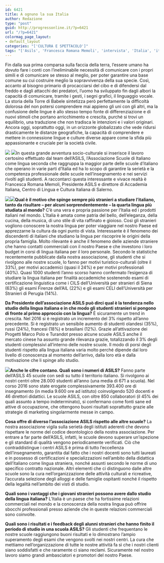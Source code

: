 ```yaml
---
id: 6421
title: A ognuno la sua Italia
author: Redazione
type: "post"
guid: http://progressonline.it/?p=6421
url: "/?p=6421"
colormag_page_layout:
- default_layout
categories: "['CULTURA E SPETTACOLO']"
tags: "['Asils', 'Francesca Romana Memoli', 'intervista', 'Italia', 'italiano']"
---
```


Fin dalla sua prima comparsa sulla faccia della terra, l’essere umano ha dovuto fare i conti con l’ineliminabile necessità di comunicare con i propri simili e di comunicare se stesso al meglio, per poter garantire una base comune su cui costruire meglio la sopravvivenza della sua specie. Così, accanto al bisogno primario di procacciarsi del cibo e di difendersi dal freddo e dagli attacchi dei predatori, l’uomo ha sviluppato fin dagli albori la capacità di comunicare, tramite i gesti, i segni grafici, il linguaggio vocale. La storia della Torre di Babele sintetizza però perfettamente la difficoltà dolorosa del non potersi comprendere mai appieno gli uni con gli altri, ma la confusione delle lingue è allo stesso tempo fonte di differenziazione e di nuovi stimoli che portano arricchimento e crescita, purché si trovi un equilibrio, una traduzione che non tradisca le intenzioni e i valori originari. Ancora oggi, soprattutto oggi, in un orizzonte globalizzato che vede ridursi drasticamente le distanze geografiche, la capacità di comprendere e mettere in connessione lingue e culture diverse appare come la sfida più appassionante e cruciale per la società civile.

[![](https://progressonline.it/wp-content/uploads/2017/10/Logo-ASILS-1.tif)](https://progressonline.it/wp-content/uploads/2017/10/Logo-ASILS-1.tif) ![](https://progressonline.it/wp-content/uploads/2017/10/Logo-ASILS-300x202.jpg)In questa grande avventura socio-culturale si inserisce il lavoro certosino effettuato dal team dell’ASILS, l’Associazione Scuole di Italiano come lingua seconda che raggruppa la maggior parte delle scuole d’italiano che operano in varie parti d’Italia ed ha lo scopo di garantire la serietà e la competenza professionale delle scuole nell’insegnamento e nei servizi rivolti agli studenti. A raccontarci questa interessante e vivace realtà è Francesca Romana Memoli, Presidente ASILS e direttore di Accademia Italiana, Centro di Lingua e Cultura Italiana di Salerno.

**[![](https://progressonline.it/wp-content/uploads/2017/10/Logo-ASILS.tif)](https://progressonline.it/wp-content/uploads/2017/10/Logo-ASILS.tif)![](https://progressonline.it/wp-content/uploads/2017/10/CZ7B7645-300x194.jpg)Qual è il motivo che spinge sempre più stranieri a studiare l’italiano, tanto da risultare – per alcuni sorprendentemente – la quarta lingua più studiata al mondo?** C’è una vera e propria passione per l’Italia ed i prodotti italiani nel mondo. L’Italia è amata come patria del bello, dell’eleganza, della cucina, della musica, di uno stile di vita raffinato e gioioso. Così gli stranieri vogliono conoscere la nostra lingua per poter viaggiare nel nostro Paese ed apprezzarne la cultura da ogni punto di vista. Interessante è il fenomeno dei discendenti di italiani che studiano la lingua per riscoprire le origini della propria famiglia. Molto rilevante è anche il fenomeno delle aziende straniere che hanno contatti commerciali con il nostro Paese e che investono i loro budget in corsi di lingua italiana per il loro personale. Secondo le statistiche recentemente pubblicate dalla nostra associazione, gli studenti che si rivolgono alle nostre scuole, lo fanno per motivi turistico-culturali (oltre il 33%), per motivi accademici (quasi il 24%) e per motivi professionali (40%). Quasi 1000 studenti l’anno scorso hanno confermato l’esigenza di studiare la lingua italiana per finalità accademiche sostenendo esami di certificazione linguistica come i CILS dell’Università per stranieri di Siena (63%) gli esami Firenze dell’AIL (22%) e gli esami CELI dell’Università per Stranieri di Perugia (14%).

**Da Presidente dell’associazione ASILS può dirci qual è la tendenza nello studio della lingua italiana e in che modo gli studenti stranieri si pongono di fronte al primo approccio con la lingua?** È sicuramente un trend in crescita. Nel 2016 si è registrato un incremento del 3% rispetto all’anno precedente. Si è registrato un sensibile aumento di studenti olandesi (35%), russi (24%), francesi (18%) e brasiliani (12%). Grazie all’attivazione dei Progetti Marco Polo e Turandot presso alcune scuole ASILS anche il mercato cinese ha assunto grande rilevanza grazie, totalizzando il 3% degli studenti complessivi all’interno delle nostre scuole. Il modo di porsi degli studenti rispetto alla lingua italiana varia molto perché dipende dal loro livello di conoscenza al momento dell’arrivo, dalla loro età e dalla motivazione che li spinge allo studio.

**![](https://progressonline.it/wp-content/uploads/2017/10/CZ7B7651-300x208.jpg)Anche le cifre contano. Quali sono i numeri di ASILS?** Fanno parte dell’ASILS 45 scuole con sedi su tutto il territorio italiano. Si rivolgono ai nostri centri oltre 28.000 studenti all’anno (una media di 671 a scuola). Nel corso 2016 sono state erogate complessivamente 393.400 ore di insegnamento (in media 9.600 ore ad istituto) coinvolgendo 520 docenti e 46 direttori didattici. Le scuole ASILS, con oltre 850 collaboratori (il 45% dei quali assunto a tempo indeterminato), si confermano come fonti sane ed attive di occupazione, che ottengono buoni risultati soprattutto grazie alle strategie di marketing singolarmente messe in campo.

**Cosa offre di diverso l’associazione ASILS rispetto alle altre scuole?** La nostra associazione vigila sulla serietà degli istituti aderenti che devono rispettare le norme del codice deontologico della nostra associazione. Per entrare a far parte dell’ASILS, infatti, le scuole devono superare un’ispezione e gli standard di qualità vengono periodicamente verificati. Ciò che contraddistingue i centri ASILS è prima di tutto l’eccellenza dell’insegnamento, garantita dal fatto che i nostri docenti sono tutti laureati e in possesso di certificazioni e specializzazioni nell’ambito della didattica dell’italiano come lingua straniera, nonché assunti secondo le norme di uno specifico contratto nazionale. Altri elementi che ci distinguono dalle altre scuole sono la cura nell’organizzazione delle attività culturali e ricreative, l’accurata selezione degli alloggi e delle famiglie ospitanti nonché il rispetto della legalità nell’ambito dei visti di studio.

**Quali sono i vantaggi che i giovani stranieri possono avere dallo studio della lingua italiana?** L’Italia è un paese che ha fortissime relazioni commerciali nel mondo e la conoscenza della nostra lingua può offrire sbocchi professionali presso aziende che in queste relazioni commerciali sono coinvolte.

**Quali sono i risultati e i feedback degli alunni stranieri che hanno finito il periodo di studio in una scuola ASILS?** Gli studenti che frequentano le nostre scuole raggiungono buoni risultati e lo dimostrano l’ampio superamento degli esami che vengono svolti nei nostri centri. La cura che mettiamo nell’organizzazione di tutte le nostre attività fa sì che i nostri clienti siano soddisfatti e che raramente ci siano reclami. Sicuramente nel nostro lavoro siamo grandi ambasciatori e promotori del nostro Paese.